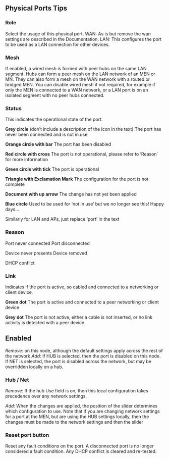 ## Physical Ports Tips

### Role      
Select the usage of this physical port.
WAN: As is but remove the wan settings are described in the Documentation.
LAN: This configures the port to be used as a LAN connection for other devices.

### Mesh
If enabled, a wired mesh is formed with peer hubs on the same LAN segment. Hubs can form a peer mesh on the LAN network of an MEN or MN. They can also form a mesh on the WAN network with a routed or bridged MEN. You can disable wired mesh if not required, for example if only the MEN is connected to a WAN network, or a LAN port is on an isolated segment with no peer hubs connected.

### Status
This indicates the operational state of the port.

**Grey circle** (don’t include a description of the icon in the text)
The port has never been connected and is not in use

**Orange circle with bar**
The port has been disabled

**Red circle with cross**
The port is not operational, please refer to ‘Reason’ for more information

**Green circle with tick**
The port is operational

**Triangle with Exclamation Mark**
The configuration for the port is not complete

**Document with up arrow**
The change has not yet been applied

**Blue circle**
Used to be used for ‘not in use’ but we no longer see this! Happy days…

Similarly for LAN and APs, just replace ‘port’ in the text

### Reason
Port never connected
Port disconnected

Device never presents
Device removed

DHCP conflict

### Link
Indicates if the port is active, so cabled and connected to a networking or client device.

**Green dot**
The port is active and connected to a peer networking or client device

**Grey dot**
The port is not active, either a cable is not inserted, or no link activity is detected with a peer device.

## Enabled
_Remove_: on this node, although the default settings apply across the rest of the network
_Add_: If HUB is selected, then the port is disabled on this node. If NET is selected, the port is disabled across the network, but may be overridden locally on a hub.

### Hub / Net
_Remove_: If the hub Use field is on, then this local configuration takes precedence over any network settings.

_Add_: When the changes are applied, the position of the slider determines which configuration to use. Note that if you are changing network settings for a port at the MEN, but are using the HUB settings locally, then the changes must be made to the network settings and then the slider

### Reset port button
Reset any fault conditions on the port. A disconnected port is no longer considered a fault condition. Any DHCP conflict is cleared and re-tested.
